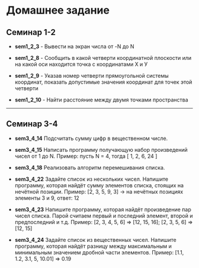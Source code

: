# Домашнее задание

## Семинар 1-2
+ **sem1_2_3** - Вывести на экран числа от -N до N

+ **sem1_2_8** - Сообщить в какой четверти координатной плоскости или на какой оси находится точка с координатами Х и У 

+ **sem1_2_9** - Указав номер четверти прямоугольной системы координат, показать допустимые значения координат для точек этой четверти

+ **sem1_2_10** - Найти расстояние между двумя точками пространства

___
## Семинар 3-4
+ **sem3_4_14** Подсчитать сумму цифр в вещественном числе.

+ **sem3_4_15** Написать программу получающую набор произведений чисел от 1 до N. Пример: пусть N = 4, тогда
[ 1, 2, 6, 24 ]

+ **sem3_4_18** Реализовать алгоритм перемешивания списка. 

+ **sem3_4_22** Задайте список из нескольких чисел. Напишите программу, которая найдёт сумму элементов списка, стоящих на нечётной позиции.
    Пример:
    [2, 3, 5, 9, 3] -> на нечётных позициях элементы 3 и 9, ответ: 12

+ **sem3_4_23** Напишите программу, которая найдёт произведение пар чисел списка. Парой считаем первый и последний элемент, второй и предпоследний и т.д. Пример: [2, 3, 4, 5, 6] => [12, 15, 16]; [2, 3, 5, 6] => [12, 15]

+ **sem3_4_24** Задайте список из вещественных чисел. Напишите программу, которая найдёт разницу между максимальным и минимальным значением дробной части элементов. Пример: [1.1, 1.2, 3.1, 5, 10.01] => 0.19
